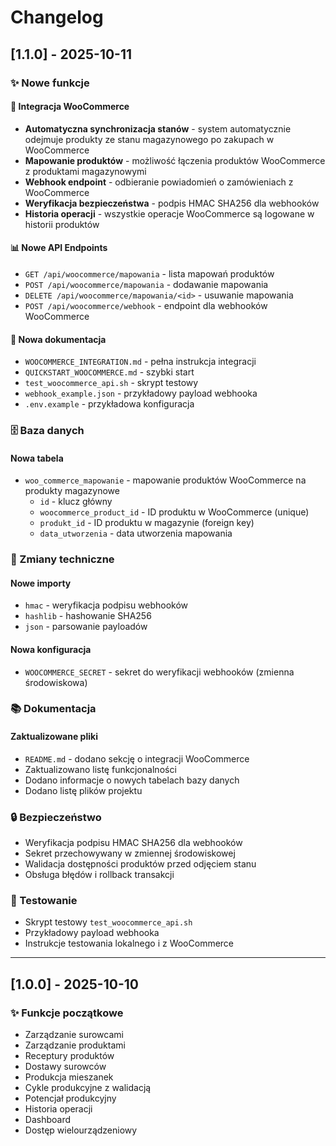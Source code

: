 # Changelog

## [1.1.0] - 2025-10-11

### ✨ Nowe funkcje

#### 🔗 Integracja WooCommerce
- **Automatyczna synchronizacja stanów** - system automatycznie odejmuje produkty ze stanu magazynowego po zakupach w WooCommerce
- **Mapowanie produktów** - możliwość łączenia produktów WooCommerce z produktami magazynowymi
- **Webhook endpoint** - odbieranie powiadomień o zamówieniach z WooCommerce
- **Weryfikacja bezpieczeństwa** - podpis HMAC SHA256 dla webhooków
- **Historia operacji** - wszystkie operacje WooCommerce są logowane w historii produktów

#### 📊 Nowe API Endpoints
- `GET /api/woocommerce/mapowania` - lista mapowań produktów
- `POST /api/woocommerce/mapowania` - dodawanie mapowania
- `DELETE /api/woocommerce/mapowania/<id>` - usuwanie mapowania
- `POST /api/woocommerce/webhook` - endpoint dla webhooków WooCommerce

#### 📝 Nowa dokumentacja
- `WOOCOMMERCE_INTEGRATION.md` - pełna instrukcja integracji
- `QUICKSTART_WOOCOMMERCE.md` - szybki start
- `test_woocommerce_api.sh` - skrypt testowy
- `webhook_example.json` - przykładowy payload webhooka
- `.env.example` - przykładowa konfiguracja

### 🗄️ Baza danych

#### Nowa tabela
- `woo_commerce_mapowanie` - mapowanie produktów WooCommerce na produkty magazynowe
  - `id` - klucz główny
  - `woocommerce_product_id` - ID produktu w WooCommerce (unique)
  - `produkt_id` - ID produktu w magazynie (foreign key)
  - `data_utworzenia` - data utworzenia mapowania

### 🔧 Zmiany techniczne

#### Nowe importy
- `hmac` - weryfikacja podpisu webhooków
- `hashlib` - hashowanie SHA256
- `json` - parsowanie payloadów

#### Nowa konfiguracja
- `WOOCOMMERCE_SECRET` - sekret do weryfikacji webhooków (zmienna środowiskowa)

### 📚 Dokumentacja

#### Zaktualizowane pliki
- `README.md` - dodano sekcję o integracji WooCommerce
- Zaktualizowano listę funkcjonalności
- Dodano informacje o nowych tabelach bazy danych
- Dodano listę plików projektu

### 🔒 Bezpieczeństwo

- Weryfikacja podpisu HMAC SHA256 dla webhooków
- Sekret przechowywany w zmiennej środowiskowej
- Walidacja dostępności produktów przed odjęciem stanu
- Obsługa błędów i rollback transakcji

### 🧪 Testowanie

- Skrypt testowy `test_woocommerce_api.sh`
- Przykładowy payload webhooka
- Instrukcje testowania lokalnego i z WooCommerce

---

## [1.0.0] - 2025-10-10

### ✨ Funkcje początkowe

- Zarządzanie surowcami
- Zarządzanie produktami
- Receptury produktów
- Dostawy surowców
- Produkcja mieszanek
- Cykle produkcyjne z walidacją
- Potencjał produkcyjny
- Historia operacji
- Dashboard
- Dostęp wielourządzeniowy
